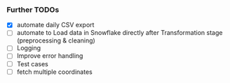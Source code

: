 ### Further TODOs
- [x] automate daily CSV export
- [ ] automate to Load data in Snowflake directly after Transformation stage (preprocessing & cleaning)
- [ ] Logging
- [ ] Improve error handling
- [ ] Test cases
- [ ] fetch multiple coordinates